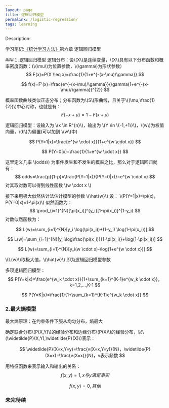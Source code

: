```yaml
---
layout: page
title: 逻辑回归模型
permalink: /logistic-regression/
tags: learning
---
```


<script type="text/javascript" src="http://cdn.mathjax.org/mathjax/latest/MathJax.js?config=default"></script>

Description:
    
学习笔记:[《统计学习方法》](/tjxxff)第六章 逻辑回归模型     

###１.逻辑回归模型
逻辑分布：设\\(X\\)是连续变量，\\(X\\)具有以下分布函数和概率密度函数：(\\(\mu\\)为位置参数，\\(\gamma\\)为形状参数）
$$
F(x)=P(X \leq x)=\frac{1}{1+e^{-(x-\mu)/\gamma}}
$$

$$
f(x)=F'(x)=\frac{e^{-(x-\mu)/\gamma}}{\gamma(1+e^{-(x-\mu)/\gamma})^{2}}
$$

概率函数曲线类似正态分布；分布函数为\\(S\\)形曲线，且关于\\((\mu,\frac{1}{2})\\)中心对称，也就是有：
$$
F(-x+\mu)=1-F(x+\mu)
$$

逻辑回归模型：设输入为 \\(x \in R^{n}\\)，输出为 \\(Y \in \\{-1,+1\\}\\)，\\(w\\)为权值向量，\\(b\\)为偏置(可以加到 \\(w\\)中)

$$
P(Y=1|x)=\frac{e^{w \cdot x}}{1+e^{w \cdot x}}
$$

$$
P(Y=0|x)=\frac{1}{1+e^{w \cdot x}}
$$

这里定义几率 \\(odds\\) 为事件发生和不发生的概率之比，那么对于逻辑回归就有：
$$
odds=\frac{p}{1-p}=\frac{P(Y=1|x)}{P(Y=0|x)}=e^{w \cdot x}
$$
对其取对数可以得到线性函数 \\(w \cdot x \\)

接下来用极大似然估计法估计模型的参数 \\(\hat{w}\\)
设： \\(P(Y=1|x)=\pi(x)，P(Y=0|x)=1-\pi(x)\\)
似然函数为： 
$$
\prod_{i=1}^{N}[\pi(x_i)]^{y_i}[1-\pi(x_i)]^{1-y_i}
$$
对数似然函数为：

$$
L(w)=\sum_{i=1}^{N}[y_i \log(\pi(x_i))+(1-y_i) \log(1-\pi(x_i))]
$$

$$
L(w)=\sum_{i=1}^{N}[y_i\log\frac{\pi(x_i)}{1-\pi(x_i)}+\log(1-\pi(x_i))]
$$

$$
L(w)=\sum_{i=1}^{N}[y_i(w \cdot x)-\log(1+e^{w \cdot x})]
$$

\\(L(w)\\)取极大值，\\(\hat{w}\\) 即为逻辑回归模型参数

多项逻辑回归模型：
$$
P(Y=k|x)=\frac{e^{w_k \cdot x}}{1+\sum_{k=1}^{K-1}e^{w_k \cdot x}}，k=1,2,...,K-1
$$

$$
P(Y=K|x)=\frac{1}{1+\sum_{k=1}^{K-1}e^{w_k \cdot x}}
$$


### 2.最大熵模型

最大熵原理：在约束条件下服从均匀分布，熵最大

确定联合分布\\(P(X,Y)\\)的经验分布和边缘分布\\(P(X)\\)的经验分布，以\\(\widetilde{P}(X,Y),\widetilde{P}(X)\\)表示：    

$$
\widetilde{P}(X=x,Y=y)=\frac{v(X=x,Y=y)}{N}，\widetilde{P}(X=x)=\frac{v(X=x)}{N}，v表示频数
$$

用特征函数来表示输入和输出的关系：    
$$
f(x,y)=1,x与y满足事实
$$

$$
f(x,y)=0,其他
$$

### 未完待续
